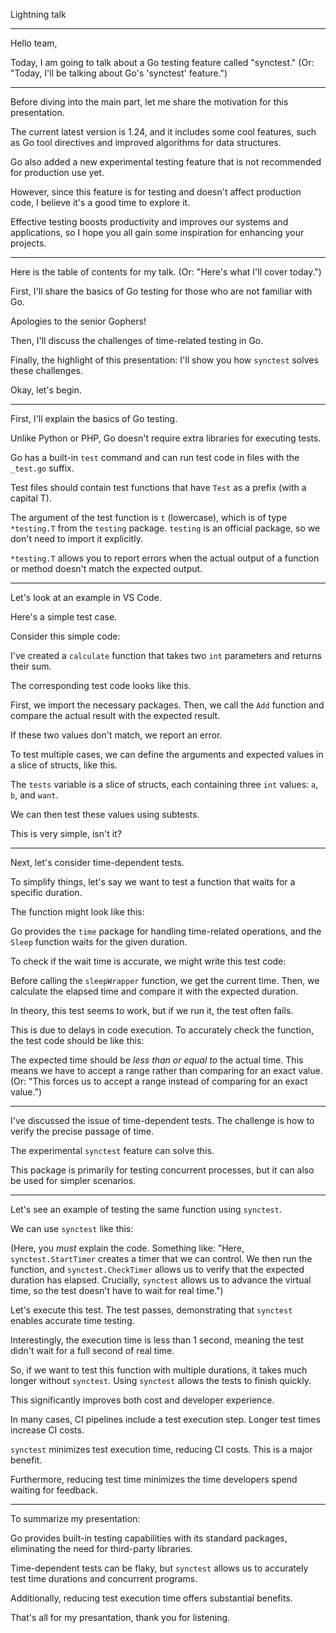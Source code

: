Lightning talk

---

Hello team,

Today, I am going to talk about a Go testing feature called "synctest."  (Or: "Today, I'll be talking about Go's 'synctest' feature.")

---

Before diving into the main part, let me share the motivation for this presentation.

The current latest version is 1.24, and it includes some cool features, such as Go tool directives and improved algorithms for data structures.

Go also added a new experimental testing feature that is not recommended for production use yet.

However, since this feature is for testing and doesn't affect production code, I believe it's a good time to explore it.

Effective testing boosts productivity and improves our systems and applications, so I hope you all gain some inspiration for enhancing your projects.

---

Here is the table of contents for my talk. (Or: "Here's what I'll cover today.")

First, I'll share the basics of Go testing for those who are not familiar with Go.

Apologies to the senior Gophers!

Then, I'll discuss the challenges of time-related testing in Go.

Finally, the highlight of this presentation: I'll show you how `synctest` solves these challenges.

Okay, let's begin.

---

First, I'll explain the basics of Go testing.

Unlike Python or PHP, Go doesn't require extra libraries for executing tests.

Go has a built-in `test` command and can run test code in files with the `_test.go` suffix.

Test files should contain test functions that have `Test` as a prefix (with a capital T).

The argument of the test function is `t` (lowercase), which is of type `*testing.T` from the `testing` package.  `testing` is an official package, so we don't need to import it explicitly.

`*testing.T` allows you to report errors when the actual output of a function or method doesn't match the expected output.

---

Let's look at an example in VS Code.

Here's a simple test case.

Consider this simple code:

I've created a `calculate` function that takes two `int` parameters and returns their sum.

The corresponding test code looks like this.

First, we import the necessary packages. Then, we call the `Add` function and compare the actual result with the expected result.

If these two values don't match, we report an error.

To test multiple cases, we can define the arguments and expected values in a slice of structs, like this.

The `tests` variable is a slice of structs, each containing three `int` values: `a`, `b`, and `want`.

We can then test these values using subtests.

This is very simple, isn't it?

---

Next, let's consider time-dependent tests.

To simplify things, let's say we want to test a function that waits for a specific duration.

The function might look like this:

Go provides the `time` package for handling time-related operations, and the `Sleep` function waits for the given duration.

To check if the wait time is accurate, we might write this test code:

Before calling the `sleepWrapper` function, we get the current time. Then, we calculate the elapsed time and compare it with the expected duration.

In theory, this test seems to work, but if we run it, the test often fails.

This is due to delays in code execution. To accurately check the function, the test code should be like this:

The expected time should be *less than or equal to* the actual time. This means we have to accept a range rather than comparing for an exact value. (Or: "This forces us to accept a range instead of comparing for an exact value.")

---

I've discussed the issue of time-dependent tests. The challenge is how to verify the precise passage of time.

The experimental `synctest` feature can solve this.

This package is primarily for testing concurrent processes, but it can also be used for simpler scenarios.

---

Let's see an example of testing the same function using `synctest`.

We can use `synctest` like this:

(Here, you *must* explain the code.  Something like: "Here, `synctest.StartTimer` creates a timer that we can control.  We then run the function, and `synctest.CheckTimer` allows us to verify that the expected duration has elapsed.  Crucially, `synctest` allows us to advance the virtual time, so the test doesn't have to wait for real time.")

Let's execute this test. The test passes, demonstrating that `synctest` enables accurate time testing.

Interestingly, the execution time is less than 1 second, meaning the test didn't wait for a full second of real time.

So, if we want to test this function with multiple durations, it takes much longer without `synctest`. Using `synctest` allows the tests to finish quickly.

This significantly improves both cost and developer experience.

In many cases, CI pipelines include a test execution step. Longer test times increase CI costs.

`synctest` minimizes test execution time, reducing CI costs. This is a major benefit.

Furthermore, reducing test time minimizes the time developers spend waiting for feedback.

---

To summarize my presentation:

Go provides built-in testing capabilities with its standard packages, eliminating the need for third-party libraries.

Time-dependent tests can be flaky, but `synctest` allows us to accurately test time durations and concurrent programs.

Additionally, reducing test execution time offers substantial benefits.

That's all for my presantation, thank you for listening.

